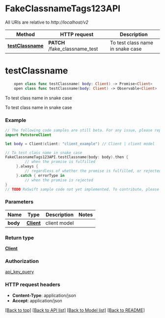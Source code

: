 # FakeClassnameTags123API

All URIs are relative to *http://localhost/v2*

Method | HTTP request | Description
------------- | ------------- | -------------
[**testClassname**](FakeClassnameTags123API.md#testclassname) | **PATCH** /fake_classname_test | To test class name in snake case


# **testClassname**
```swift
    open class func testClassname( body: Client) -> Promise<Client>
    open class func testClassname(body: Client) -> Observable<Client>
```

To test class name in snake case

To test class name in snake case

### Example
```swift
// The following code samples are still beta. For any issue, please report via http://github.com/OpenAPITools/openapi-generator/issues/new
import PetstoreClient

let body = Client(client: "client_example") // Client | client model

// To test class name in snake case
FakeClassnameTags123API.testClassname(body: body).then {
         // when the promise is fulfilled
     }.always {
         // regardless of whether the promise is fulfilled, or rejected
     }.catch { errorType in
         // when the promise is rejected
}
// TODO RxSwift sample code not yet implemented. To contribute, please open a ticket via http://github.com/OpenAPITools/openapi-generator/issues/new
```

### Parameters

Name | Type | Description  | Notes
------------- | ------------- | ------------- | -------------
 **body** | [**Client**](Client.md) | client model | 

### Return type

[**Client**](Client.md)

### Authorization

[api_key_query](../README.md#api_key_query)

### HTTP request headers

 - **Content-Type**: application/json
 - **Accept**: application/json

[[Back to top]](#) [[Back to API list]](../README.md#documentation-for-api-endpoints) [[Back to Model list]](../README.md#documentation-for-models) [[Back to README]](../README.md)

